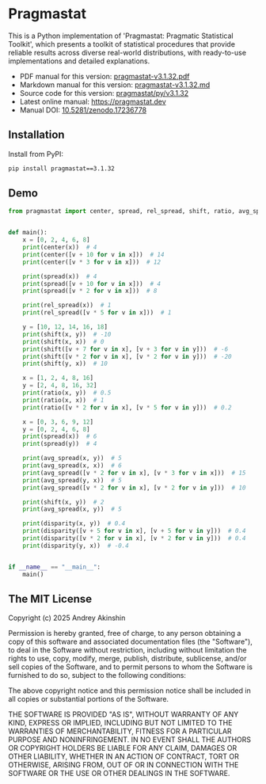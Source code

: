 # Pragmastat

This is a Python implementation of 'Pragmastat: Pragmatic Statistical Toolkit', which presents a toolkit of statistical procedures that provide reliable results across diverse real-world distributions, with ready-to-use implementations and detailed explanations.

- PDF manual for this version: [pragmastat-v3.1.32.pdf](https://github.com/AndreyAkinshin/pragmastat/releases/download/v3.1.32/pragmastat-v3.1.32.pdf)
- Markdown manual for this version: [pragmastat-v3.1.32.md](https://github.com/AndreyAkinshin/pragmastat/releases/download/v3.1.32/pragmastat-v3.1.32.md)
- Source code for this version: [pragmastat/py/v3.1.32](https://github.com/AndreyAkinshin/pragmastat/tree/v3.1.32/py)
- Latest online manual: https://pragmastat.dev
- Manual DOI: [10.5281/zenodo.17236778](https://doi.org/10.5281/zenodo.17236778)

## Installation

Install from PyPI:

```bash
pip install pragmastat==3.1.32
```

## Demo

```python
from pragmastat import center, spread, rel_spread, shift, ratio, avg_spread, disparity


def main():
    x = [0, 2, 4, 6, 8]
    print(center(x))  # 4
    print(center([v + 10 for v in x]))  # 14
    print(center([v * 3 for v in x]))  # 12

    print(spread(x))  # 4
    print(spread([v + 10 for v in x]))  # 4
    print(spread([v * 2 for v in x]))  # 8

    print(rel_spread(x))  # 1
    print(rel_spread([v * 5 for v in x]))  # 1

    y = [10, 12, 14, 16, 18]
    print(shift(x, y))  # -10
    print(shift(x, x))  # 0
    print(shift([v + 7 for v in x], [v + 3 for v in y]))  # -6
    print(shift([v * 2 for v in x], [v * 2 for v in y]))  # -20
    print(shift(y, x))  # 10

    x = [1, 2, 4, 8, 16]
    y = [2, 4, 8, 16, 32]
    print(ratio(x, y))  # 0.5
    print(ratio(x, x))  # 1
    print(ratio([v * 2 for v in x], [v * 5 for v in y]))  # 0.2

    x = [0, 3, 6, 9, 12]
    y = [0, 2, 4, 6, 8]
    print(spread(x))  # 6
    print(spread(y))  # 4

    print(avg_spread(x, y))  # 5
    print(avg_spread(x, x))  # 6
    print(avg_spread([v * 2 for v in x], [v * 3 for v in x]))  # 15
    print(avg_spread(y, x))  # 5
    print(avg_spread([v * 2 for v in x], [v * 2 for v in y]))  # 10

    print(shift(x, y))  # 2
    print(avg_spread(x, y))  # 5

    print(disparity(x, y))  # 0.4
    print(disparity([v + 5 for v in x], [v + 5 for v in y]))  # 0.4
    print(disparity([v * 2 for v in x], [v * 2 for v in y]))  # 0.4
    print(disparity(y, x))  # -0.4


if __name__ == "__main__":
    main()
```

## The MIT License

Copyright (c) 2025 Andrey Akinshin

Permission is hereby granted, free of charge, to any person obtaining
a copy of this software and associated documentation files (the
"Software"), to deal in the Software without restriction, including
without limitation the rights to use, copy, modify, merge, publish,
distribute, sublicense, and/or sell copies of the Software, and to
permit persons to whom the Software is furnished to do so, subject to
the following conditions:

The above copyright notice and this permission notice shall be
included in all copies or substantial portions of the Software.

THE SOFTWARE IS PROVIDED "AS IS", WITHOUT WARRANTY OF ANY KIND,
EXPRESS OR IMPLIED, INCLUDING BUT NOT LIMITED TO THE WARRANTIES OF
MERCHANTABILITY, FITNESS FOR A PARTICULAR PURPOSE AND
NONINFRINGEMENT. IN NO EVENT SHALL THE AUTHORS OR COPYRIGHT HOLDERS BE
LIABLE FOR ANY CLAIM, DAMAGES OR OTHER LIABILITY, WHETHER IN AN ACTION
OF CONTRACT, TORT OR OTHERWISE, ARISING FROM, OUT OF OR IN CONNECTION
WITH THE SOFTWARE OR THE USE OR OTHER DEALINGS IN THE SOFTWARE.
